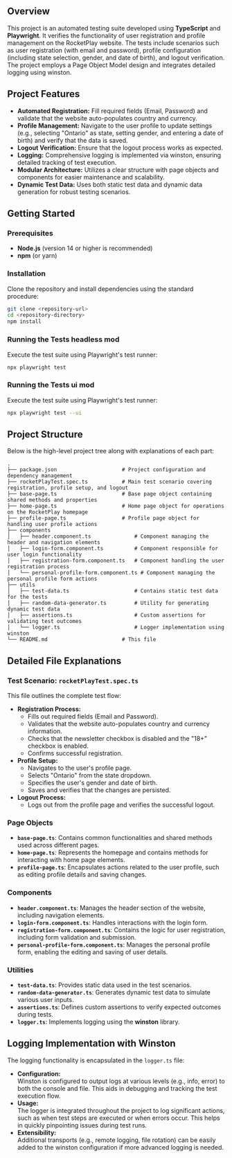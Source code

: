 ## Overview
This project is an automated testing suite developed using **TypeScript** and **Playwright**. It verifies the functionality of user registration and profile management on the RocketPlay website. The tests include scenarios such as user registration (with email and password), profile configuration (including state selection, gender, and date of birth), and logout verification. The project employs a Page Object Model design and integrates detailed logging using winston.

## Project Features
- **Automated Registration:** Fill required fields (Email, Password) and validate that the website auto-populates country and currency.
- **Profile Management:** Navigate to the user profile to update settings (e.g., selecting "Ontario" as state, setting gender, and entering a date of birth) and verify that the data is saved.
- **Logout Verification:** Ensure that the logout process works as expected.
- **Logging:** Comprehensive logging is implemented via winston, ensuring detailed tracking of test execution.
- **Modular Architecture:** Utilizes a clear structure with page objects and components for easier maintenance and scalability.
- **Dynamic Test Data:** Uses both static test data and dynamic data generation for robust testing scenarios.

## Getting Started

### Prerequisites
- **Node.js** (version 14 or higher is recommended)
- **npm** (or yarn)

### Installation
Clone the repository and install dependencies using the standard procedure:

```bash
git clone <repository-url>
cd <repository-directory>
npm install
```

### Running the Tests headless mod
Execute the test suite using Playwright's test runner:

```bash
npx playwright test
```

### Running the Tests ui mod
Execute the test suite using Playwright's test runner:

```bash
npx playwright test --ui
```

## Project Structure
Below is the high-level project tree along with explanations of each part:

```
.
├── package.json                     # Project configuration and dependency management
├── rocketPlayTest.spec.ts           # Main test scenario covering registration, profile setup, and logout
├── base-page.ts                     # Base page object containing shared methods and properties
├── home-page.ts                     # Home page object for operations on the RocketPlay homepage
├── profile-page.ts                  # Profile page object for handling user profile actions
├── components
│   ├── header.component.ts              # Component managing the header and navigation elements
│   ├── login-form.component.ts          # Component responsible for user login functionality
│   ├── registration-form.component.ts   # Component handling the user registration process
│   └── personal-profile-form.component.ts # Component managing the personal profile form actions
├── utils
│   ├── test-data.ts                     # Contains static test data for the tests
│   ├── random-data-generator.ts         # Utility for generating dynamic test data
│   ├── assertions.ts                    # Custom assertions for validating test outcomes
│   └── logger.ts                        # Logger implementation using winston
└── README.md                        # This file
```

## Detailed File Explanations

### Test Scenario: `rocketPlayTest.spec.ts`
This file outlines the complete test flow:
- **Registration Process:**  
  - Fills out required fields (Email and Password).  
  - Validates that the website auto-populates country and currency information.  
  - Checks that the newsletter checkbox is disabled and the "18+" checkbox is enabled.  
  - Confirms successful registration.
- **Profile Setup:**  
  - Navigates to the user's profile page.  
  - Selects "Ontario" from the state dropdown.  
  - Specifies the user's gender and date of birth.  
  - Saves and verifies that the changes are persisted.
- **Logout Process:**  
  - Logs out from the profile page and verifies the successful logout.

### Page Objects
- **`base-page.ts`**: Contains common functionalities and shared methods used across different pages.
- **`home-page.ts`**: Represents the homepage and contains methods for interacting with home page elements.
- **`profile-page.ts`**: Encapsulates actions related to the user profile, such as editing profile details and saving changes.

### Components
- **`header.component.ts`**: Manages the header section of the website, including navigation elements.
- **`login-form.component.ts`**: Handles interactions with the login form.
- **`registration-form.component.ts`**: Contains the logic for user registration, including form validation and submission.
- **`personal-profile-form.component.ts`**: Manages the personal profile form, enabling the editing and saving of user details.

### Utilities
- **`test-data.ts`**: Provides static data used in the test scenarios.
- **`random-data-generator.ts`**: Generates dynamic test data to simulate various user inputs.
- **`assertions.ts`**: Defines custom assertions to verify expected outcomes during tests.
- **`logger.ts`**: Implements logging using the **winston** library.

## Logging Implementation with Winston
The logging functionality is encapsulated in the `logger.ts` file:
- **Configuration:**  
  Winston is configured to output logs at various levels (e.g., info, error) to both the console and file. This aids in debugging and tracking the test execution flow.
- **Usage:**  
  The logger is integrated throughout the project to log significant actions, such as when test steps are executed or when errors occur. This helps in quickly pinpointing issues during test runs.
- **Extensibility:**  
  Additional transports (e.g., remote logging, file rotation) can be easily added to the winston configuration if more advanced logging is needed.
